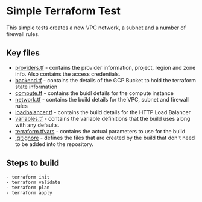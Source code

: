 # Simple Terraform Test

This simple tests creates a new VPC network, a subnet and a number of firewall rules.

## Key files

- [providers.tf](providers.tf) - contains the provider information, project, region and zone info. Also contains the access credentials.
- [backend.tf](backend.tf) - contains the details of the GCP Bucket to hold the terraform state information
- [compute.tf](compute.tf) - contains the buidl details for the compute instance
- [network.tf](network.tf) - contains the build details for the VPC, subnet and firewall rules
- [loadbalancer.tf](loadbalancer.tf) - contains the build details for the HTTP Load Balancer
- [variables.tf](variables.tf) - contains the variable definitions that the build uses along with any defaults.
- [terraform.tfvars](terraform.tfvars) - contains the actual parameters to use for the build
- [.gitignore](.gitignore) - defines the files that are created by the build that don't need to be added into the repository.


## Steps to build

```
- terraform init
- terraform validate
- terraform plan
- terraform apply
```
